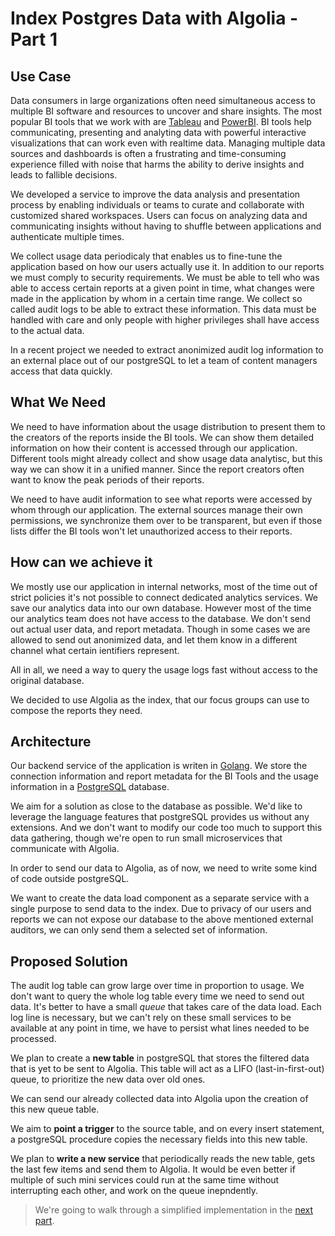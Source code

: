 # Index Postgres Data with Algolia - Part 1

## Use Case

Data consumers in large organizations often need simultaneous access to multiple BI software and resources to uncover and share insights. The most popular BI tools that we work with are [Tableau](https://www.tableau.com/) and [PowerBI](https://powerbi.microsoft.com/en-au/). BI tools help communicating, presenting and analyting data with powerful interactive visualizations that can work even with realtime data.
Managing multiple data sources and dashboards is often a frustrating and time-consuming experience filled with noise that harms the ability to derive insights and leads to fallible decisions.

We developed a service to improve the data analysis and presentation process by enabling individuals or teams to curate and collaborate with customized shared workspaces.
Users can focus on analyzing data and communicating insights without having to shuffle between applications and authenticate multiple times.

We collect usage data periodicaly that enables us to fine-tune the application based on how our users actually use it.
In addition to our reports we must comply to security requirements.
We must be able to tell who was able to access certain reports at a given point in time, what changes were made in the application by whom in a certain time range.
We collect so called audit logs to be able to extract these information.
This data must be handled with care and only people with higher privileges shall have access to the actual data.

In a recent project we needed to extract anonimized audit log information to an external place out of our postgreSQL to let a team of content managers access that data quickly.

## What We Need

We need to have information about the usage distribution to present them to the creators of the reports inside the BI tools. We can show them detailed information on how their content is accessed through our application. Different tools might already collect and show usage data analytisc, but this way we can show it in a unified manner.
Since the report creators often want to know the peak periods of their reports.

We need to have audit information to see what reports were accessed by whom through our application.
The external sources manage their own permissions, we synchronize them over to be transparent, but even if those lists differ the BI tools won't let unauthorized access to their reports.

## How can we achieve it

We mostly use our application in internal networks, most of the time out of strict policies it's not possible to connect dedicated analytics services.
We save our analytics data into our own database.
However most of the time our analytics team does not have access to the database.
We don't send out actual user data, and report metadata.
Though in some cases we are allowed to send out anonimized data, and let them know in a different channel what certain ientifiers represent.

All in all, we need a way to query the usage logs fast without access to the original database.

We decided to use Algolia as the index, that our focus groups can use to compose the reports they need.

## Architecture

Our backend service of the application is writen in [Golang](https://go.dev/).
We store the connection information and report metadata for the BI Tools and the usage information in a [PostgreSQL](https://www.postgresql.org/) database.

We aim for a solution as close to the database as possible.
We'd like to leverage the language features that postgreSQL provides us without any extensions.
And we don't want to modify our code too much to support this data gathering, though we're open to run small microservices that communicate with Algolia.

In order to send our data to Algolia, as of now, we need to write some kind of code outside postgreSQL.

We want to create the data load component as a separate service with a single purpose to send data to the index.
Due to privacy of our users and reports we can not expose our database to the above mentioned external auditors, we can only send them a selected set of information.

## Proposed Solution

The audit log table can grow large over time in proportion to usage.
We don't want to query the whole log table every time we need to send out data.
It's better to have a small *queue* that takes care of the data load.
Each log line is necessary, but we can't rely on these small services to be available at any point in time, we have to persist what lines needed to be processed.

We plan to create a **new table** in postgreSQL that stores the filtered data that is yet to be sent to Algolia.
This table will act as a LIFO (last-in-first-out) queue, to prioritize the new data over old ones.

We can send our already collected data into Algolia upon the creation of this new queue table.

We aim to **point a trigger** to the source table, and on every insert statement,
a postgreSQL procedure copies the necessary fields into this new table.

We plan to **write a new service** that periodically reads the new table, gets the last few items and send them to Algolia.
It would be even better if multiple of such mini services could run at the same time without interrupting each other, and work on the queue inepndently.

> We're going to walk through a simplified implementation in the [next part](./part2.md).
